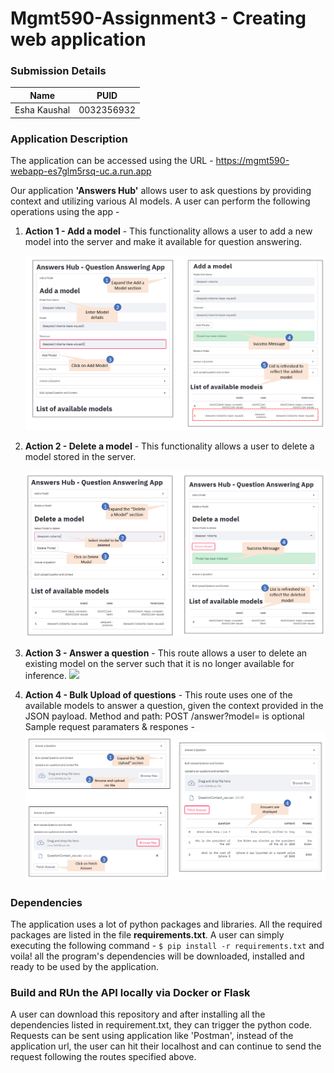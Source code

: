 # Mgmt590-Assignment3 - Creating web application
### Submission Details
|Name|PUID|
|----|----|
|Esha Kaushal| 0032356932|

### Application Description
The application can be accessed using the URL - https://mgmt590-webapp-es7glm5rsq-uc.a.run.app

Our application **'Answers Hub'** allows user to ask questions by providing context and utilizing various AI models. A user can perform the following operations using the app -<br>
1)  **Action 1 - Add a model** - This functionality allows a user to add a new model into the server and make it available for question answering.
      
    <img src="/images/AddModel.PNG">

2)  **Action 2 - Delete a model** - This functionality allows a user to delete a model stored in the server.

    <img src="/images/DeleteModel.PNG">

3)  **Action 3 - Answer a question** - This route allows a user to delete an existing model on the server such that it is no longer available for inference.
    <img src="/images/AnswerQuestion.PNG">

4)  **Action 4 - Bulk Upload of questions** - This route uses one of the available models to answer a question, given the context provided in the JSON payload.
     Method and path: POST /answer?model=<model name>     <model name> is optional
      Sample request paramaters & respones -
    <img src="/images/BulkUpload.PNG">

### Dependencies
The application uses a lot of python packages and libraries. All the required packages are listed in the file **requirements.txt**. A user can simply executing the following command -
```$ pip install -r requirements.txt``` and voila! all the program's dependencies will be downloaded, installed and ready to be used by the application.

### Build and RUn the API locally via Docker or Flask
A user can download this repository and after installing all the dependencies listed in requirement.txt, they can trigger the python code. Requests can be sent using application like 'Postman', instead of the application url, the user can hit their localhost and can continue to send the request following the routes specified above.
